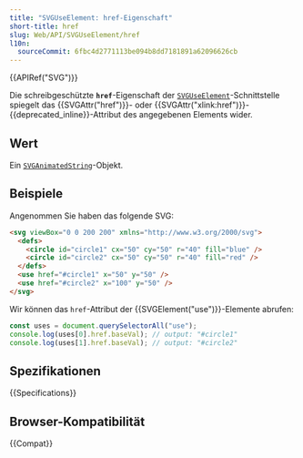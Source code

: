 ```yaml
---
title: "SVGUseElement: href-Eigenschaft"
short-title: href
slug: Web/API/SVGUseElement/href
l10n:
  sourceCommit: 6fbc4d2771113be094b8dd7181891a62096626cb
---
```


{{APIRef("SVG")}}

Die schreibgeschützte **`href`**-Eigenschaft der [`SVGUseElement`](/de/docs/Web/API/SVGUseElement)-Schnittstelle spiegelt das {{SVGAttr("href")}}- oder {{SVGAttr("xlink:href")}}-{{deprecated_inline}}-Attribut des angegebenen Elements wider.

## Wert

Ein [`SVGAnimatedString`](/de/docs/Web/API/SVGAnimatedString)-Objekt.

## Beispiele

Angenommen Sie haben das folgende SVG:

```html
<svg viewBox="0 0 200 200" xmlns="http://www.w3.org/2000/svg">
  <defs>
    <circle id="circle1" cx="50" cy="50" r="40" fill="blue" />
    <circle id="circle2" cx="50" cy="50" r="40" fill="red" />
  </defs>
  <use href="#circle1" x="50" y="50" />
  <use href="#circle2" x="100" y="50" />
</svg>
```

Wir können das `href`-Attribut der {{SVGElement("use")}}-Elemente abrufen:

```js
const uses = document.querySelectorAll("use");
console.log(uses[0].href.baseVal); // output: "#circle1"
console.log(uses[1].href.baseVal); // output: "#circle2"
```

## Spezifikationen

{{Specifications}}

## Browser-Kompatibilität

{{Compat}}
